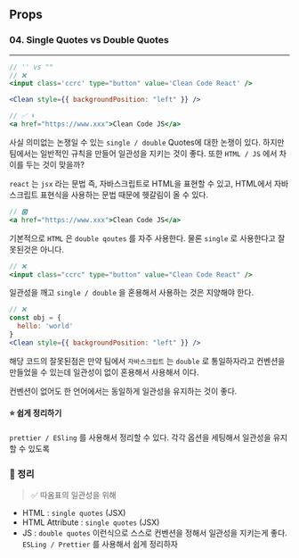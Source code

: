 ## Props

### 04. Single Quotes vs Double Quotes

---

```jsx
// '' vs ""
// ❌
<input class='ccrc' type="button" value='Clean Code React' />

<Clean style={{ backgroundPosition: "left" }} />

// ✅ ⬇️
<a href="https://www.xxx">Clean Code JS</a>
```

사실 의미없는 논쟁일 수 있는 `single / double` Quotes에 대한 논쟁이 있다.
하지만 팀에서는 일반적인 규칙을 만들어 일관성을 지키는 것이 좋다. 또한 `HTML / JS` 에서 차이를 두는 것이 맞을까?

`react` 는 `jsx` 라는 문법 즉, 자바스크립트로 HTML을 표현할 수 있고, HTML에서 자바스크립트 표현식을 사용하는 문법 때문에 헷갈림이 올 수 있다.

```jsx
// 🅾️
<a href="https://www.xxx">Clean Code JS</a>
```

기본적으로 `HTML` 은 `double qoutes` 를 자주 사용한다. 물론 `single` 로 사용한다고 잘못된것은 아니다.

```jsx
// ❌
<input class="ccrc" type="button" value="Clean Code React" />
```

일관성을 깨고 `single / double` 을 혼용해서 사용하는 것은 지양해야 한다.

```jsx
// ❌
const obj = {
  hello: 'world'
}
<Clean style={{ backgroundPosition: "left" }} />
```

해당 코드의 잘못된점은 만약 팀에서 `자바스크립트` 는 `double` 로 통일하자라고 컨벤션을 만들었을 수 있는데 일관성이 없이 혼용해서 사용해서 이다.

컨벤션이 없어도 한 언어에서는 동일하게 일관성을 유지하는 것이 좋다.

#### ⭐️ 쉽게 정리하기

`prettier / ESling` 를 사용해서 정리할 수 있다. 각각 옵션을 세팅해서 일관성을 유지할 수 있도록

### 📌 정리

> ✅ 따옴표의 일관성을 위해

- HTML : `single quotes`
  (JSX)
- HTML Attribute : `single quotes`
  (JSX)
- JS : `double quotes`
  이런식으로 스스로 컨벤션을 정해서 일관성을 지키는게 좋다. `ESLing / Prettier` 를 사용해서 쉽게 정리하자
